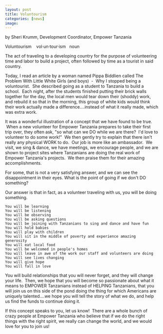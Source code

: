 ```yaml
---
layout: post
title: Voluntourism
categories: [news]
image:
---
```

by Sheri Krumm,
Development Coordinator, Empower Tanzania

Voluntourism    vol·un·tour·ism   noun

The act of traveling to a developing country for the purpose of volunteering time and labor to build a project, often followed by time as a tourist in said country.

Today, I read an article by a woman named Pippa Biddlien called The Problem With Little White Girls (and boys)  -  Why I stopped being a voluntourist.  She described going as a student to Tanzania to build a school.  Each night, after the students finished putting their brick walls together for the day, the local men would tear down their (shoddy) work, and rebuild it so that in the morning, this group of white kids would think their work actually made a difference....instead of what it really made, which was extra work.

It was a wonderful illustration of a concept that we have found to be true.  When a new volunteer for Empower Tanzania prepares to take their first trip over, they often ask, "so what can we DO while we are there?  I'd love to volunteer to do some work!"  We then gently try to explain that there isn't really any physical WORK to do.  Our job is more like an ambassador.  We visit, we sing & dance, we have meetings, we encourage people, and we are shown to project sites where Tanzanians are doing the real work of Empower Tanzania's projects.  We then praise them for their amazing accomplishments.

For some, that is not a very satisfying answer, and we can see the disappointment in their eyes. What is the point of going if we don't DO something?

Our answer is that in fact, as a volunteer traveling with us, you will be doing something.


	You will be learning
	You will be listening
	You will be observing
	You will be asking questions
	You will be joining with Tanzanians to sing and dance and have fun
	You will hold babies
	You will play with children
	You will sit in the middle of poverty and experience amazing generosity
	You will eat local food
	You will be welcomed in people's homes
	You will leave in awe of the work our staff and volunteers are doing
	You will see lives changing
	You will give hope
	You will fall in love

You will build relationships that you will never forget, and they will change your life.  Then, we hope that you will become so passionate about what it means to EMPOWER Tanzanians instead of HELPING Tanzanians, that you will join us on this side of the pond doing the thing for which Americans are uniquely talented....we hope you will tell the story of what we do, and help us find the funds to continue doing it.

If this concept speaks to you, let us know!  There are a whole bunch of crazy people at Empower Tanzania who believe that if we do the right things with the right spirit, we really can change the world, and we would love for you to join us!

 

